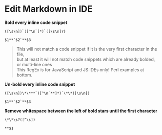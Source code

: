 # Edit Markdown in IDE  
  
**Bold every inline code snippet**  
```  
([\s\n])`([^\n`]*)`([\s\n]?)  
```  
```  
$1**`$2`**$3  
```  
> This will not match a code snippet if it is the very first character in the file,  
but at least it will not match code snippets which are already bolded, or multi-line ones  
> This RegEx is for JavaScript and JS IDEs only! Perl examples at bottom.  
  
**Un-bold every inline code snippet**  
```  
([\s\n])\*\***`([^\n`**]*)`\*\*([\s\n])  
```  
```  
$1**`$2`**$3  
```  
  
**Remove whitespace between the left of bold stars until the first character**  
```  
\*\*\s?([^\s])  
```  
```  
**$1  
```  